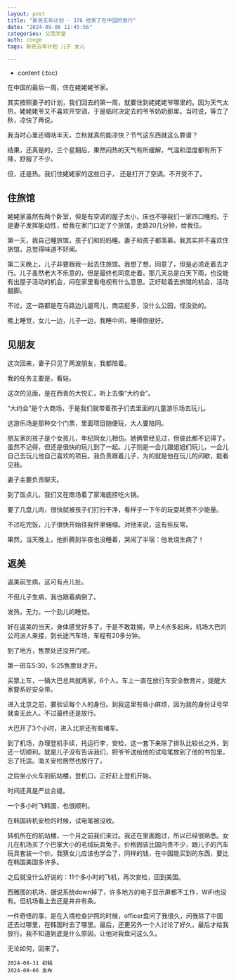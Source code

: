 ```yaml
---
layout: post
title: "新爸五年计划 - 376 结束了在中国的旅行"
date: "2024-09-06 11:45:56"
categories: 父范学堂
auth: conge
tags: 新爸五年计划 儿子 女儿

---
```

* content
{:toc}

在中国的最后一周，住在姥姥姥爷家。




其实按照妻子的计划，我们回去的第一周，就要住到姥姥姥爷哪里的。因为天气太热，姥姥姥爷又不喜欢开空调，于是临时决定去的爷爷奶奶那里。当时说，等立了秋，凉快了再说。

我当时心里还嘀咕半天，立秋就真的能凉快？节气这东西就这么靠谱？

结果，还真是的，三个星期后，果然闷热的天气有所缓解，气温和湿度都有所下降，舒服了不少。

但，还是热。我们住姥姥家的这些日子， 还是打开了空调。不开受不了。

## 住旅馆

姥姥家虽然有两个卧室，但是有空调的屋子太小，床也不够我们一家四口睡的。于是妻子发挥能动性，给我在家门口定了个旅馆，走路20几分钟，给我住。

第一天，我自己睡旅馆，孩子们和妈妈睡。妻子和孩子都羡慕。我其实并不喜欢住旅馆，总觉得味道不好闻。

第二天晚上，儿子非要跟我一起去住旅馆。我想了想，同意了，但是必须走着去才行。儿子虽然老大不乐意的，但是最终也同意走着。那几天总是白天下雨，也没能有出屋子活动的机会，闷在家里看电视有什么意思。正好趁着去旅馆的机会，活动腿脚。

不过，这一路都是在马路边儿遛弯儿，商店挺多，没什么公园，怪没劲的。

晚上睡觉，女儿一边，儿子一边，我睡中间，睡得倒挺好。

## 见朋友

这次回来，妻子只见了两波朋友，我都陪着。

我的任务主要是，看娃。

这次的见面，是在西青的大悦汇，听上去像“大约会”。

“大约会”是个大商场，于是我们就带着孩子们去里面的儿童游乐场去玩儿。

这游乐场是那种交个门票，里面项目随便玩，大人要陪同。

朋友家的孩子是个女孩儿，年纪同女儿相仿。她俩曾经见过，但彼此都不记得了。虽然不记得，但还是很快的玩儿到了一起。儿子则是一会儿跟姐姐们玩儿，一会儿自己去玩儿他自己喜欢的项目。我负责跟着儿子，为的就是他在玩儿的间歇，能看见我。

妻子主要负责聊天。

到了饭点儿，我们又在商场着了家海底捞吃火锅。

要了几盘儿肉，很快就被孩子们打扫干净，看样子一下午的玩耍耗费不少能量。

不过吃完饭，儿子很快开始往我怀里蜷缩。对他来说，这有些反常。

果然，当天晚上，他折腾到半夜也没睡着，哭闹了半宿：他发烧生病了！

## 返美

返美前生病，这可有点儿扯。

不但儿子生病，我也跟着病倒了。

发热，无力。一个劲儿的睡觉。

好在返美的当天，身体感觉好多了。于是不敢耽搁，早上4点多起床，机场大巴的公司派人来接，到长途汽车场，车程有20多分钟。

到了地方，售票处还没开门呢。

第一班车5:30，5:25售票处才开。

买票上车，一辆大巴总共就两家，6个人。车上一直在放行车安全教育片，提醒大家要系好安全带。

进入北京之前，要验证每个人的身份。到我这里有些小麻烦，因为我的身份证号早就查无此人。不过最终还是放行。

大巴开了3个小时，进入北京还有些堵车。

到了机场，办理登机手续，托运行李，安检，这一套下来除了排队比较长之外，到还一切顺利。就是儿子没有告诉我们，把爷爷送给他的试电笔放到了他的书包里，忘了托运。海关安检居然也放行了。

之后坐小火车到航站楼，登机口，正好赶上登机开始。

时间还真是严丝合缝。

一个多小时飞韩国，也很顺利。

在韩国转机安检的时候，试电笔被没收。

转机所在的航站楼，一个月之前我们来过。我还在里面跑过，所以已经很熟悉。女儿在机场买了个巴掌大小的毛绒玩具兔子。价格因该比国内贵不少，跟儿子的汽车玩具套装一个价。我猜女儿应该也学会了，同样的钱，在中国能买到的东西，要比在韩国美国多许多。

之后就没什么好说的：11个多小时的飞机，再次安检，回到美国。

西雅图的机场，据说系统down掉了，许多地方的电子显示屏都不工作，WiFi也没有。但机场看上去还是井井有条。

一件奇怪的事，是在入境检查护照的时候，officer盘问了我很久，问我除了中国还去过哪里，在韩国时去了哪里。最后，还更另外一个人讨论了好久，最后才给我放行。我不知道到底是什么原因，让他对我盘问这么久。

无论如何，回来了。




```
2024-08-31 初稿
2024-09-06 发布
```
